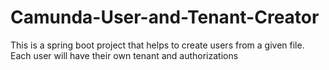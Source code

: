 # Camunda-User-and-Tenant-Creator
This is a spring boot project that helps to create users from a given file. Each user will have their own tenant and authorizations 
